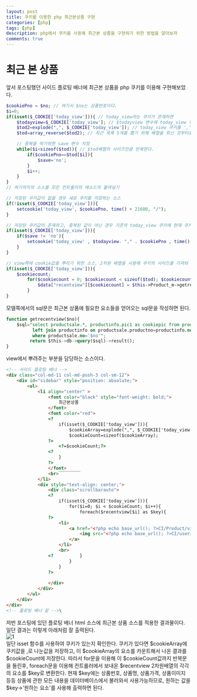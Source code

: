 ```yaml
---
layout: post
title: 쿠키를 이용한 php 최근본상품 구현
categories: [php]
tags: [php]
description: php에서 쿠키를 사용해 최근본 상품을 구현하기 위한 방법을 알아보자
comments: true
---
```

# **최근 본 상품**  
앞서 포스팅했던 사이드 플로팅 배너에 최근본 상품을 php 쿠키를 이용해 구현해보았다.  

~~~php
$cookiePno = $no; // 여기서 $no는 상품번호이다.
$i=0;
if(isset($_COOKIE['today_view'])){ // today_view라는 쿠키가 존재하면
	$todayview=$_COOKIE['today_view']; // $todayview 변수에 today_view 쿠키를 저장한다.
	$tod2=explode(",", $_COOKIE['today_view']); // today_view 쿠키를 ','로 나누어 구분한다.
	$tod=array_reverse($tod2); // 최근 목록 5개를 뽑기 위해 배열을 최신 것부터로 반대로 정렬해준다.

	// 중복을 막기위한 save 변수 지정
	while($i<sizeof($tod)){ // $tod배열의 사이즈만큼 반복한다.
		if($cookiePno==$tod[$i]){
			$save='no';
		}
		$i++;
	}
}
// 여기까지의 소스를 모든 컨트롤러의 메소드의 붙여넣기

// 저장된 쿠키값이 없을 경우 새로 쿠키를 저장하는 소스
if(!isset($_COOKIE['today_view'])){
	setcookie('today_view', $cookiePno, time() + 21600, "/");
}

// 저장된 쿠키값이 존재하고, 중복된 값이 아닌 경우 기존의 today_view 쿠키에 현재 쿠키를 추가하는 소스
if(isset($_COOKIE['today_view'])){
	if($save != 'no'){
		setcookie('today_view' , $todayview. "," . $cookiePno , time() + 21600, "/");
	}
}

// view쪽에 cookie값을 뿌리기 위한 소스, 2차원 배열을 사용해 쿠키의 사이즈를 가져와 뿌리도록 설정하였다.
if(isset($_COOKIE['today_view'])){
	$cookiecount;
		for($cookiecount = 0; $cookiecount < sizeof($tod); $cookiecount++) {
			$data["recentview"][$cookiecount] = $this->Product_m->getrecentview($tod[$cookiecount]);
		}
}
~~~  
모델쪽에서의 sql문은 최근본 상품에 필요한 요소들을 얻어오는 sql문을 작성하면 된다.  
~~~sql
function getrecentview($no){
	$sql="select productsale.*, productinfo.pic1 as cookiepic from productsale
		  left join productinfo on productsale.productno=productinfo.no
		  where productsale.no='$no'";
		 return $this->db->query($sql)->result();
}
~~~  
view에서 뿌려주는 부분을 담당하는 소스이다.  
~~~html
<!-- 사이드 플로팅 배너 -->
<div class="col-md-11 col-md-push-3 col-sm-12">
	<div id="sidebar" style="position: absolute;">	
		<ul>
			<li align="center" >
				<font color="black" style="font-weight: bold;">
					최근본상품
				</font>
				<font color="red">
				<?
					if(isset($_COOKIE['today_view'])){
						$cookieArray=explode(",", $_COOKIE['today_view']);
						$cookieCount=sizeof($cookieArray);
				?>
					<?=$cookieCount;?>
				<? 
					}
				?>
				</font>
				<br>￣￣￣￣￣
			</li>
			<div style="text-align: center;">
				<div class="scrollbarauto">
				<?
					if(isset($_COOKIE['today_view'])){
						for($i=0; $i < $cookieCount; $i++){
							foreach($recentview[$i] as $key){
				?>
					<li>
						<a href="<?php echo base_url(); ?>CI/Product/view/no/<?=$key->no?>" target="_blank">
							<img src="<?php echo base_url(); ?>CI/userimg/<?=$key->cookiepic?>" width="60" height="60" alt="">
						</a>
					</li>
					<br>
				<?			}
						}
					}
				?>
					
				</div>
			</div>
		</ul>
	</div>
</div>
<!-- 플로팅 배너 끝 -->\
~~~  
저번 포스팅에 있던 플로팅 배너 html 소스에 최근본 상품 소스를 적용한 결과물이다. 일단 결과는 이렇게 아래처럼 잘 출력된다.  
![1](https://user-images.githubusercontent.com/36055500/58605338-5e660c80-82d2-11e9-93e9-04a3f497331d.PNG)  
일단 isset 함수를 사용하여 쿠키가 있는지 확인한다. 쿠키가 있다면 $cookieArray에 쿠키값을 ,로 나눈값을 저장하고, 이 $cookieArray의 요소를 카운트해서 나온 결과를 $cookieCount에 저장한다. 따라서 for문을 이용해 이 $cookieCount값까지 반복문을 돌린후, foreach문을 이용해 컨트롤러에서 보내온 $recentview 2차원배열의 각각의 요소를 $key로 변환한다. 현재 $key에는 상품번호, 상품명, 상품가격, 상품이미지 등등 상품에 관한 모든 내용을 데이터베이스에서 불러와서 사용가능하므로, 원하는 값을 $key->'원하는 요소'를 사용해 출력하면 된다.


